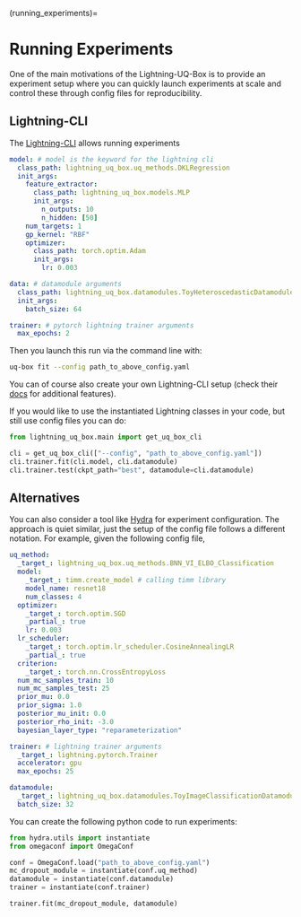 (running_experiments)=

# Running Experiments

One of the main motivations of the Lightning-UQ-Box is to provide an experiment setup where you can quickly launch experiments at scale and control these through config files for reproducibility.

## Lightning-CLI

The [Lightning-CLI](https://lightning.ai/docs/pytorch/stable/cli/lightning_cli.html#lightning-cli) allows running experiments

```yaml
model: # model is the keyword for the lightning cli
  class_path: lightning_uq_box.uq_methods.DKLRegression
  init_args:
    feature_extractor:
      class_path: lightning_uq_box.models.MLP
      init_args:
        n_outputs: 10
        n_hidden: [50]
    num_targets: 1
    gp_kernel: "RBF"
    optimizer:
      class_path: torch.optim.Adam
      init_args:
        lr: 0.003

data: # datamodule arguments
  class_path: lightning_uq_box.datamodules.ToyHeteroscedasticDatamodule
  init_args:
    batch_size: 64

trainer: # pytorch lightning trainer arguments
  max_epochs: 2
```

Then you launch this run via the command line with:

```bash
uq-box fit --config path_to_above_config.yaml
```

You can of course also create your own Lightning-CLI setup (check their [docs](https://lightning.ai/docs/pytorch/stable/cli/lightning_cli.html) for additional features).

If you would like to use the instantiated Lightning classes in your code, but still use config files you can do:

```python
from lightning_uq_box.main import get_uq_box_cli

cli = get_uq_box_cli(["--config", "path_to_above_config.yaml"])
cli.trainer.fit(cli.model, cli.datamodule)
cli.trainer.test(ckpt_path="best", datamodule=cli.datamodule)
```

## Alternatives

You can also consider a tool like [Hydra](https://hydra.cc/docs/intro/) for experiment configuration. The approach is quiet similar, just
the setup of the config file follows a different notation. For example, given the following config file,

```yaml
uq_method:
  _target_: lightning_uq_box.uq_methods.BNN_VI_ELBO_Classification
  model:
    _target_: timm.create_model # calling timm library
    model_name: resnet18
    num_classes: 4
  optimizer:
    _target_: torch.optim.SGD
    _partial_: true
    lr: 0.003
  lr_scheduler:
    _target_: torch.optim.lr_scheduler.CosineAnnealingLR
    _partial_: true
  criterion:
    _target_: torch.nn.CrossEntropyLoss
  num_mc_samples_train: 10
  num_mc_samples_test: 25
  prior_mu: 0.0
  prior_sigma: 1.0
  posterior_mu_init: 0.0
  posterior_rho_init: -3.0
  bayesian_layer_type: "reparameterization"

trainer: # lightning trainer arguments
  _target_: lightning.pytorch.Trainer
  accelerator: gpu
  max_epochs: 25

datamodule:
  _target_: lightning_uq_box.datamodules.ToyImageClassificationDatamodule
  batch_size: 32
```

You can create the following python code to run experiments:

```python
from hydra.utils import instantiate
from omegaconf import OmegaConf

conf = OmegaConf.load("path_to_above_config.yaml")
mc_dropout_module = instantiate(conf.uq_method)
datamodule = instantiate(conf.datamodule)
trainer = instantiate(conf.trainer)

trainer.fit(mc_dropout_module, datamodule)
```
